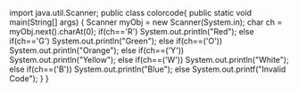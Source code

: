 import java.util.Scanner;
public class colorcode{
	public static void main(String[] args) {
	Scanner myObj = new Scanner(System.in);
	char ch = myObj.next().charAt(0);
	if(ch=='R')
		System.out.println("Red");
	else if(ch=='G')
		System.out.println("Green");
	else if(ch==('O'))
		System.out.println("Orange");
	else if(ch==('Y'))
		System.out.println("Yellow");
	else if(ch==('W'))
		System.out.println("White");
	else if(ch==('B'))
		System.out.println("Blue");
	else
		System.out.printf("Invalid Code");
}
}
